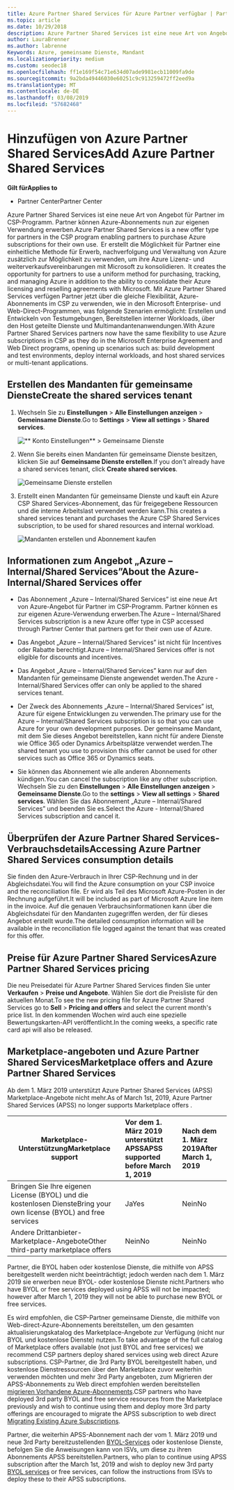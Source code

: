 ```yaml
---
title: Azure Partner Shared Services für Azure Partner verfügbar | Partner Center
ms.topic: article
ms.date: 10/29/2018
description: Azure Partner Shared Services ist eine neue Art von Angebot für Partner im CSP-Programm. Partner können Azure-Abonnements nun zur eigenen Verwendung erwerben.
author: LauraBrenner
ms.author: labrenne
Keywords: Azure, gemeinsame Dienste, Mandant
ms.localizationpriority: medium
ms.custom: seodec18
ms.openlocfilehash: ff1e169f54c71e634d07ade9981ecb11009fa9de
ms.sourcegitcommit: 9a2bda49446030e60251c9c913259472ff2eed9a
ms.translationtype: MT
ms.contentlocale: de-DE
ms.lasthandoff: 03/08/2019
ms.locfileid: "57682468"
---
```

# <a name="add-azure-partner-shared-services"></a><span data-ttu-id="0d1db-104">Hinzufügen von Azure Partner Shared Services</span><span class="sxs-lookup"><span data-stu-id="0d1db-104">Add Azure Partner Shared Services</span></span>

<span data-ttu-id="0d1db-105">**Gilt für**</span><span class="sxs-lookup"><span data-stu-id="0d1db-105">**Applies to**</span></span>

-  <span data-ttu-id="0d1db-106">Partner Center</span><span class="sxs-lookup"><span data-stu-id="0d1db-106">Partner Center</span></span>

<span data-ttu-id="0d1db-107">Azure Partner Shared Services ist eine neue Art von Angebot für Partner im CSP-Programm. Partner können Azure-Abonnements nun zur eigenen Verwendung erwerben.</span><span class="sxs-lookup"><span data-stu-id="0d1db-107">Azure Partner Shared Services is a new offer type for partners in the CSP program enabling partners to purchase Azure subscriptions for their own use.</span></span><span data-ttu-id="0d1db-108">  Er erstellt die Möglichkeit für Partner eine einheitliche Methode für Erwerb, nachverfolgung und Verwaltung von Azure zusätzlich zur Möglichkeit zu verwenden, um ihre Azure Lizenz- und weiterverkaufsvereinbarungen mit Microsoft zu konsolidieren.</span><span class="sxs-lookup"><span data-stu-id="0d1db-108">  It creates the opportunity for partners to use a uniform method for purchasing, tracking, and managing Azure in addition to the ability to consolidate their Azure licensing and reselling agreements with Microsoft.</span></span> <span data-ttu-id="0d1db-109">Mit Azure Partner Shared Services verfügen Partner jetzt über die gleiche Flexibilität, Azure-Abonnements im CSP zu verwenden, wie in den Microsoft Enterprise- und Web-Direct-Programmen, was folgende Szenarien ermöglicht: Erstellen und Entwickeln von Testumgebungen, Bereitstellen interner Workloads, über den Host geteilte Dienste und Multimandantenanwendungen.</span><span class="sxs-lookup"><span data-stu-id="0d1db-109">With Azure Partner Shared Services partners now have the same flexibility to use Azure subscriptions in CSP as they do in the Microsoft Enterprise Agreement and Web Direct programs, opening up scenarios such as:  build development and test environments, deploy internal workloads, and host shared services or multi-tenant applications.</span></span>  

## <a name="create-the-shared-services-tenant"></a><span data-ttu-id="0d1db-110">Erstellen des Mandanten für gemeinsame Dienste</span><span class="sxs-lookup"><span data-stu-id="0d1db-110">Create the shared services tenant</span></span>

1. <span data-ttu-id="0d1db-111">Wechseln Sie zu **Einstellungen** > **Alle Einstellungen anzeigen** > **Gemeinsame Dienste**.</span><span class="sxs-lookup"><span data-stu-id="0d1db-111">Go to **Settings** > **View all settings** > **Shared services**.</span></span>

    ![\*\* Konto Einstellungen\*\* > **Gemeinsame Dienste**](images/sharedservices2.png)

2. <span data-ttu-id="0d1db-113">Wenn Sie bereits einen Mandanten für gemeinsame Dienste besitzen, klicken Sie auf **Gemeinsame Dienste erstellen**.</span><span class="sxs-lookup"><span data-stu-id="0d1db-113">If you don't already have a shared services tenant, click **Create shared services**.</span></span>

    ![Gemeinsame Dienste erstellen](images/sharedservices3.png)

3. <span data-ttu-id="0d1db-115">Erstellt einen Mandanten für gemeinsame Dienste und kauft ein Azure CSP Shared Services-Abonnement, das für freigegebene Ressourcen und die interne Arbeitslast verwendet werden kann.</span><span class="sxs-lookup"><span data-stu-id="0d1db-115">This creates a shared services tenant and purchases the Azure CSP Shared Services subscription, to be used for shared resources and internal workload.</span></span>

    ![Mandanten erstellen und Abonnement kaufen](images/sharedservices5.png)

## <a name="about-the-azure--internalshared-services-offer"></a><span data-ttu-id="0d1db-117">Informationen zum Angebot „Azure – Internal/Shared Services”</span><span class="sxs-lookup"><span data-stu-id="0d1db-117">About the Azure- Internal/Shared Services offer</span></span>

- <span data-ttu-id="0d1db-118">Das Abonnement „Azure – Internal/Shared Services” ist eine neue Art von Azure-Angebot für Partner im CSP-Programm. Partner können es zur eigenen Azure-Verwendung erwerben.</span><span class="sxs-lookup"><span data-stu-id="0d1db-118">The Azure – Internal/Shared Services subscription is a new Azure offer type in CSP accessed through Partner Center that partners get for their own use of Azure.</span></span> 

- <span data-ttu-id="0d1db-119">Das Angebot „Azure – Internal/Shared Services” ist nicht für Incentives oder Rabatte berechtigt.</span><span class="sxs-lookup"><span data-stu-id="0d1db-119">Azure – Internal/Shared Services offer is not eligible for discounts and incentives.</span></span>

- <span data-ttu-id="0d1db-120">Das Angebot „Azure – Internal/Shared Services” kann nur auf den Mandanten für gemeinsame Dienste angewendet werden.</span><span class="sxs-lookup"><span data-stu-id="0d1db-120">The Azure - Internal/Shared Services offer can only be applied to the shared services tenant.</span></span>

- <span data-ttu-id="0d1db-121">Der Zweck des Abonnements „Azure – Internal/Shared Services” ist, Azure für eigene Entwicklungen zu verwenden.</span><span class="sxs-lookup"><span data-stu-id="0d1db-121">The primary use for the Azure – Internal/Shared Services subscription is so that you can use Azure for your own development purposes.</span></span> <span data-ttu-id="0d1db-122">Der gemeinsame Mandant, mit dem Sie dieses Angebot bereitstellen, kann nicht für andere Dienste wie Office 365 oder Dynamics Arbeitsplätze verwendet werden.</span><span class="sxs-lookup"><span data-stu-id="0d1db-122">The shared tenant you use to provision this offer cannot be used for other services such as Office 365 or Dynamics seats.</span></span> 

- <span data-ttu-id="0d1db-123">Sie können das Abonnement wie alle anderen Abonnements kündigen.</span><span class="sxs-lookup"><span data-stu-id="0d1db-123">You can cancel the subscription like any other subscription.</span></span> <span data-ttu-id="0d1db-124">Wechseln Sie zu den **Einstellungen** > **Alle Einstellungen anzeigen** > **Gemeinsame Dienste**.</span><span class="sxs-lookup"><span data-stu-id="0d1db-124">Go to the **settings** > **View all settings** > **Shared services**.</span></span> <span data-ttu-id="0d1db-125">Wählen Sie das Abonnement „Azure – Internal/Shared Services” und beenden Sie es.</span><span class="sxs-lookup"><span data-stu-id="0d1db-125">Select the Azure - Internal/Shared Services subscription and cancel it.</span></span>

## <a name="accessing-azure-partner-shared-services-consumption-details"></a><span data-ttu-id="0d1db-126">Überprüfen der Azure Partner Shared Services-Verbrauchsdetails</span><span class="sxs-lookup"><span data-stu-id="0d1db-126">Accessing Azure Partner Shared Services consumption details</span></span>

<span data-ttu-id="0d1db-127">Sie finden den Azure-Verbrauch in Ihrer CSP-Rechnung und in der Abgleichsdatei.</span><span class="sxs-lookup"><span data-stu-id="0d1db-127">You will find the Azure consumption on your CSP invoice and the reconciliation file.</span></span> <span data-ttu-id="0d1db-128">Er wird als Teil des Microsoft Azure-Posten in der Rechnung aufgeführt.</span><span class="sxs-lookup"><span data-stu-id="0d1db-128">It will be included as part of Microsoft Azure line item in the invoice.</span></span> <span data-ttu-id="0d1db-129">Auf die genauen Verbrauchsinformationen kann über die Abgleichsdatei für den Mandanten zugegriffen werden, der für dieses Angebot erstellt wurde.</span><span class="sxs-lookup"><span data-stu-id="0d1db-129">The detailed consumption information will be available in the reconciliation file logged against the tenant that was created for this offer.</span></span> 

## <a name="azure-partner-shared-services-pricing"></a><span data-ttu-id="0d1db-130">Preise für Azure Partner Shared Services</span><span class="sxs-lookup"><span data-stu-id="0d1db-130">Azure Partner Shared Services pricing</span></span>

<span data-ttu-id="0d1db-131">Die neu Preisedatei für Azure Partner Shared Services finden Sie unter **Verkaufen** > **Preise und Angebote**. Wählen Sie dort die Preisliste für den aktuellen Monat.</span><span class="sxs-lookup"><span data-stu-id="0d1db-131">To see the new pricing file for Azure Partner Shared Services go to **Sell** > **Pricing and offers** and select the current month's price list.</span></span> <span data-ttu-id="0d1db-132">In den kommenden Wochen wird auch eine spezielle Bewertungskarten-API veröffentlicht.</span><span class="sxs-lookup"><span data-stu-id="0d1db-132">In the coming weeks, a specific rate card api will also be released.</span></span>

## <a name="marketplace-offers-and-azure-partner-shared-services"></a><span data-ttu-id="0d1db-133">Marketplace-angeboten und Azure Partner Shared Services</span><span class="sxs-lookup"><span data-stu-id="0d1db-133">Marketplace offers and Azure Partner Shared Services</span></span>

<span data-ttu-id="0d1db-134">Ab dem 1. März 2019 unterstützt Azure Partner Shared Services (APSS) Marketplace-Angebote nicht mehr.</span><span class="sxs-lookup"><span data-stu-id="0d1db-134">As of March 1st, 2019, Azure Partner Shared Services (APSS) no longer supports Marketplace offers .</span></span>   

|<span data-ttu-id="0d1db-135">**Marketplace-Unterstützung**</span><span class="sxs-lookup"><span data-stu-id="0d1db-135">**Marketplace support**</span></span>   |<span data-ttu-id="0d1db-136">**Vor dem 1. März 2019 unterstützt APSS**</span><span class="sxs-lookup"><span data-stu-id="0d1db-136">**APSS supported before March 1, 2019**</span></span>|<span data-ttu-id="0d1db-137">**Nach dem 1. März 2019**</span><span class="sxs-lookup"><span data-stu-id="0d1db-137">**After March 1, 2019**</span></span>|
|---------------------------|:----------------------------|:-------------------|
|<span data-ttu-id="0d1db-138">Bringen Sie Ihre eigenen License (BYOL) und die kostenlosen Dienste</span><span class="sxs-lookup"><span data-stu-id="0d1db-138">Bring your own license (BYOL) and free services</span></span>   | <span data-ttu-id="0d1db-139">Ja</span><span class="sxs-lookup"><span data-stu-id="0d1db-139">Yes</span></span>   | <span data-ttu-id="0d1db-140">Nein</span><span class="sxs-lookup"><span data-stu-id="0d1db-140">No</span></span>|
|<span data-ttu-id="0d1db-141">Andere Drittanbieter-Marketplace-Angebote</span><span class="sxs-lookup"><span data-stu-id="0d1db-141">Other third-party marketplace offers</span></span>   | <span data-ttu-id="0d1db-142">Nein</span><span class="sxs-lookup"><span data-stu-id="0d1db-142">No</span></span>   |<span data-ttu-id="0d1db-143">Nein</span><span class="sxs-lookup"><span data-stu-id="0d1db-143">No</span></span>|


<span data-ttu-id="0d1db-144">Partner, die BYOL haben oder kostenlose Dienste, die mithilfe von APSS bereitgestellt werden nicht beeinträchtigt; jedoch werden nach dem 1. März 2019 sie erwerben neue BYOL- oder kostenlose Dienste nicht.</span><span class="sxs-lookup"><span data-stu-id="0d1db-144">Partners who have BYOL or free services deployed using APSS will not be impacted; however after  March 1, 2019 they will not be able to purchase new BYOL or free services.</span></span> 

<span data-ttu-id="0d1db-145">Es wird empfohlen, die CSP-Partner gemeinsame Dienste, die mithilfe von Web-direct-Azure-Abonnements bereitstellen, um den gesamten aktualisierungskatalog des Marketplace-Angebote zur Verfügung (nicht nur BYOL und kostenlose Dienste) nutzen.</span><span class="sxs-lookup"><span data-stu-id="0d1db-145">To take advantage of the full catalog of Marketplace offers available (not just BYOL and free services) we recommend CSP partners deploy shared services using web direct Azure subscriptions.</span></span>  <span data-ttu-id="0d1db-146">CSP-Partner, die 3rd Party BYOL bereitgestellt haben, und kostenlose Dienstressourcen über den Marketplace zuvor weiterhin verwenden möchten und mehr 3rd Party angeboten, zum Migrieren der APSS-Abonnements zu Web direct empfohlen werden bereitstellen [migrieren Vorhandene Azure-Abonnements](https://docs.microsoft.com/azure/cloud-solution-provider/migration/migration#migrating-existing-azure-subscriptions).</span><span class="sxs-lookup"><span data-stu-id="0d1db-146">CSP partners who have deployed 3rd party BYOL and free service resources from the Marketplace previously and wish to continue using them and deploy more 3rd party offerings are encouraged to migrate the APSS subscription to web direct [Migrating Existing Azure Subscriptions](https://docs.microsoft.com/azure/cloud-solution-provider/migration/migration#migrating-existing-azure-subscriptions).</span></span>

<span data-ttu-id="0d1db-147">Partner, die weiterhin APSS-Abonnement nach der vom 1. März 2019 und neue 3rd Party bereitzustellenden [BYOL-Services](https://azuremarketplace.microsoft.com/marketplace/apps?filters=byol) oder kostenlose Dienste, befolgen Sie die Anweisungen kann von ISVs, um diese zu ihren Abonnements APSS bereitstellen.</span><span class="sxs-lookup"><span data-stu-id="0d1db-147">Partners, who plan to continue using APSS subscription after the March 1st, 2019 and wish to deploy new 3rd party [BYOL services](https://azuremarketplace.microsoft.com/marketplace/apps?filters=byol) or free services, can follow the instructions from ISVs to deploy these to their APSS subscriptions.</span></span>

